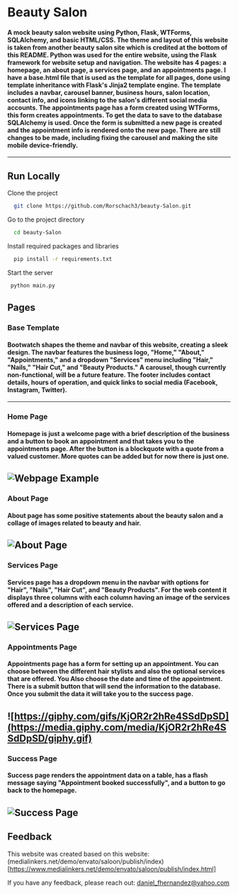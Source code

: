 # Beauty Salon

#### A mock beauty salon website using Python, Flask, WTForms, SQLAlchemy, and basic HTML/CSS. The theme and layout of this website is taken from another beauty salon site which is credited at the bottom of this README. Python was used for the entire website, using the Flask framework for website setup and navigation. The website has 4 pages: a homepage, an about page, a services page, and an appointments page. I have a base.html file that is used as the template for all pages, done using template inheritance with Flask's Jinja2 template engine. The template includes a navbar, carousel banner, business hours, salon location, contact info, and icons linking to the salon's different social media accounts. The appointments page has a form created using WTForms, this form creates appointments. To get the data to save to the database SQLAlchemy is used. Once the form is submitted a new page is created and the appointment info is rendered onto the new page. There are still changes to be made, including fixing the carousel and making the site mobile device-friendly.
---

## Run Locally

Clone the project

```bash {"id":"01HGF2PWJAAY0Z5PCWWDE3PWTS"}
  git clone https://github.com/Rorschach3/beauty-Salon.git

```

Go to the project directory

```bash {"id":"01HGF2PWJAAY0Z5PCWWE1AYTN4"}
  cd beauty-Salon

```
Install required packages and libraries

```bash {"id":"01HGF2PWJAAY0Z5PCWWGQ7Z62F"}
  pip install -r requirements.txt

```

Start the server

```bash {"id":"01HGF2PWJAAY0Z5PCWWJ50TH2H"}
 python main.py

```

## Pages


### Base Template 

#### Bootwatch shapes the theme and navbar of this website, creating a sleek design. The navbar features the business logo, "Home," "About," "Appointments," and a dropdown "Services" menu including "Hair," "Nails," "Hair Cut," and "Beauty Products." A carousel, though currently non-functional, will be a future feature. The footer includes contact details, hours of operation, and quick links to social media (Facebook, Instagram, Twitter).
--- 

### Home Page

#### Homepage is just a welcome page with a brief description of the business and a button to book an appointment and that takes you to the appointments page. After the button is a blockquote with a quote from a valued customer. More quotes can be added but for now there is just one.
![Webpage Example](https://i.ibb.co/Tkbfhj9/Scissors-Beauty-Salon.png)
---

### About Page

#### About page has some positive statements about the beauty salon and a collage of images related to beauty and hair.
![About Page](https://i.ibb.co/B6mt4rW/About-wep-page.png)
---

### Services Page

#### Services page has a dropdown menu in the navbar with options for "Hair", "Nails", "Hair Cut", and "Beauty Products". For the web content it displays three columns with each column having an image of the services offered and a description of each service.
![Services Page](https://i.ibb.co/6tvM4MR/Screenshot-2023-12-30-051819.png)
---

### Appointments Page

#### Appointments page has a form for setting up an appointment. You can choose between the different hair stylists and also the optional services that are offered. You Also choose the date and time of the appointment. There is a submit button that will send the information to the database. Once you submit the data it will take you to the success page.
![https://giphy.com/gifs/KjOR2r2hRe4SSdDpSD](https://media.giphy.com/media/KjOR2r2hRe4SSdDpSD/giphy.gif)
---

### Success Page

#### Success page renders the appointment data on a table, has a flash message saying "Appointment booked successfully", and a button to go back to the homepage.
![Success Page](https://i.ibb.co/99Tbjs4/Screenshot-2023-12-30-053313.png)
---

## Feedback

This website was created based on this website: (medialinkers.net/demo/envato/saloon/publish/index)[https://www.medialinkers.net/demo/envato/saloon/publish/index.html]

If you have any feedback, please reach out: daniel_fhernandez@yahoo.com
